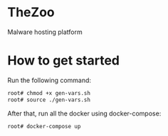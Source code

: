 # TheZoo
Malware hosting platform

# How to get started 

Run the following command:
```sh
root# chmod +x gen-vars.sh
root# source ./gen-vars.sh
```

After that, run all the docker using docker-compose:
```sh
root# docker-compose up
```

